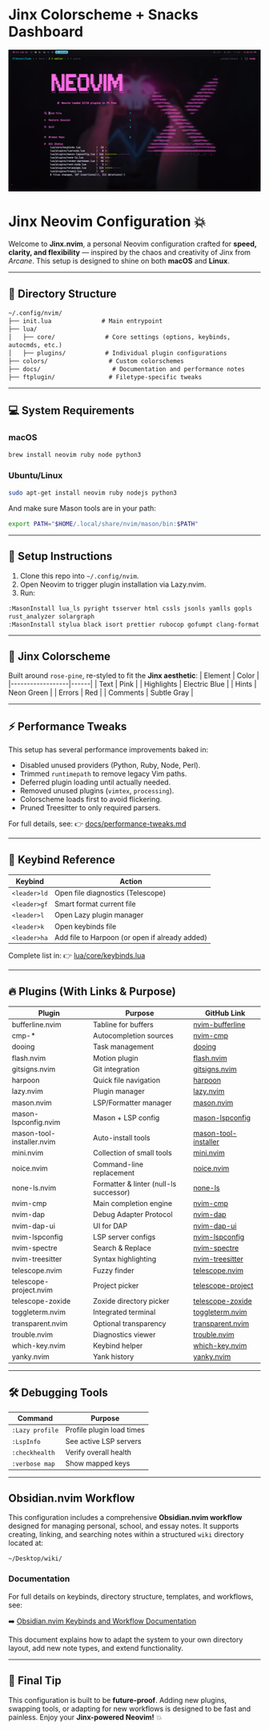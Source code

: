 # Jinx Colorscheme + Snacks Dashboard

![images](./RM-images/dashboard.png)

# Jinx Neovim Configuration 💥

Welcome to **Jinx.nvim**, a personal Neovim configuration crafted for **speed, clarity, and flexibility** — inspired by the chaos and creativity of Jinx from _Arcane_. This setup is designed to shine on both **macOS** and **Linux**.

---

## 📂 Directory Structure

```
~/.config/nvim/
├── init.lua              # Main entrypoint
├── lua/
│   ├── core/              # Core settings (options, keybinds, autocmds, etc.)
│   ├── plugins/           # Individual plugin configurations
├── colors/                 # Custom colorschemes
├── docs/                    # Documentation and performance notes
├── ftplugin/               # Filetype-specific tweaks
```

---

## 💻 System Requirements

### macOS

```sh
brew install neovim ruby node python3
```

### Ubuntu/Linux

```sh
sudo apt-get install neovim ruby nodejs python3
```

And make sure Mason tools are in your path:

```sh
export PATH="$HOME/.local/share/nvim/mason/bin:$PATH"
```

---

## 🚀 Setup Instructions

1. Clone this repo into `~/.config/nvim`.
2. Open Neovim to trigger plugin installation via Lazy.nvim.
3. Run:

```vim
:MasonInstall lua_ls pyright tsserver html cssls jsonls yamlls gopls rust_analyzer solargraph
:MasonInstall stylua black isort prettier rubocop gofumpt clang-format
```

---

## 🌈 Jinx Colorscheme

Built around `rose-pine`, re-styled to fit the **Jinx aesthetic**:
| Element | Color |
|------------------|------|
| Text | Pink |
| Highlights | Electric Blue |
| Hints | Neon Green |
| Errors | Red |
| Comments | Subtle Gray |

---

## ⚡ Performance Tweaks

This setup has several performance improvements baked in:

- Disabled unused providers (Python, Ruby, Node, Perl).
- Trimmed `runtimepath` to remove legacy Vim paths.
- Deferred plugin loading until actually needed.
- Removed unused plugins (`vimtex`, `processing`).
- Colorscheme loads first to avoid flickering.
- Pruned Treesitter to only required parsers.

For full details, see:
👉 [docs/performance-tweaks.md](./docs/performance-tweaks.md)

---

## 🔑 Keybind Reference

| Keybind      | Action                                         |
| ------------ | ---------------------------------------------- |
| `<leader>ld` | Open file diagnostics (Telescope)              |
| `<leader>gf` | Smart format current file                      |
| `<leader>l`  | Open Lazy plugin manager                       |
| `<leader>k`  | Open keybinds file                             |
| `<leader>ha` | Add file to Harpoon (or open if already added) |

Complete list in:
👉 [lua/core/keybinds.lua](./lua/core/keybinds.lua)

---

## 🔥 Plugins (With Links & Purpose)

| Plugin                    | Purpose                                | GitHub Link                                                                          |
| ------------------------- | -------------------------------------- | ------------------------------------------------------------------------------------ |
| bufferline.nvim           | Tabline for buffers                    | [nvim-bufferline](https://github.com/akinsho/bufferline.nvim)                        |
| cmp-\*                    | Autocompletion sources                 | [nvim-cmp](https://github.com/hrsh7th/nvim-cmp)                                      |
| dooing                    | Task management                        | [dooing](https://github.com/akinsho/dooing.nvim)                                     |
| flash.nvim                | Motion plugin                          | [flash.nvim](https://github.com/folke/flash.nvim)                                    |
| gitsigns.nvim             | Git integration                        | [gitsigns.nvim](https://github.com/lewis6991/gitsigns.nvim)                          |
| harpoon                   | Quick file navigation                  | [harpoon](https://github.com/ThePrimeagen/harpoon)                                   |
| lazy.nvim                 | Plugin manager                         | [lazy.nvim](https://github.com/folke/lazy.nvim)                                      |
| mason.nvim                | LSP/Formatter manager                  | [mason.nvim](https://github.com/williamboman/mason.nvim)                             |
| mason-lspconfig.nvim      | Mason + LSP config                     | [mason-lspconfig](https://github.com/williamboman/mason-lspconfig.nvim)              |
| mason-tool-installer.nvim | Auto-install tools                     | [mason-tool-installer](https://github.com/WhoIsSethDaniel/mason-tool-installer.nvim) |
| mini.nvim                 | Collection of small tools              | [mini.nvim](https://github.com/echasnovski/mini.nvim)                                |
| noice.nvim                | Command-line replacement               | [noice.nvim](https://github.com/folke/noice.nvim)                                    |
| none-ls.nvim              | Formatter & linter (null-ls successor) | [none-ls](https://github.com/nvimtools/none-ls.nvim)                                 |
| nvim-cmp                  | Main completion engine                 | [nvim-cmp](https://github.com/hrsh7th/nvim-cmp)                                      |
| nvim-dap                  | Debug Adapter Protocol                 | [nvim-dap](https://github.com/mfussenegger/nvim-dap)                                 |
| nvim-dap-ui               | UI for DAP                             | [nvim-dap-ui](https://github.com/rcarriga/nvim-dap-ui)                               |
| nvim-lspconfig            | LSP server configs                     | [nvim-lspconfig](https://github.com/neovim/nvim-lspconfig)                           |
| nvim-spectre              | Search & Replace                       | [nvim-spectre](https://github.com/nvim-pack/nvim-spectre)                            |
| nvim-treesitter           | Syntax highlighting                    | [nvim-treesitter](https://github.com/nvim-treesitter/nvim-treesitter)                |
| telescope.nvim            | Fuzzy finder                           | [telescope.nvim](https://github.com/nvim-telescope/telescope.nvim)                   |
| telescope-project.nvim    | Project picker                         | [telescope-project](https://github.com/nvim-telescope/telescope-project.nvim)        |
| telescope-zoxide          | Zoxide directory picker                | [telescope-zoxide](https://github.com/jvgrootveld/telescope-zoxide)                  |
| toggleterm.nvim           | Integrated terminal                    | [toggleterm.nvim](https://github.com/akinsho/toggleterm.nvim)                        |
| transparent.nvim          | Optional transparency                  | [transparent.nvim](https://github.com/xiyaowong/transparent.nvim)                    |
| trouble.nvim              | Diagnostics viewer                     | [trouble.nvim](https://github.com/folke/trouble.nvim)                                |
| which-key.nvim            | Keybind helper                         | [which-key.nvim](https://github.com/folke/which-key.nvim)                            |
| yanky.nvim                | Yank history                           | [yanky.nvim](https://github.com/gbprod/yanky.nvim)                                   |

---

## 🛠️ Debugging Tools

| Command         | Purpose                   |
| --------------- | ------------------------- |
| `:Lazy profile` | Profile plugin load times |
| `:LspInfo`      | See active LSP servers    |
| `:checkhealth`  | Verify overall health     |
| `:verbose map`  | Show mapped keys          |

---

## Obsidian.nvim Workflow

This configuration includes a comprehensive **Obsidian.nvim workflow** designed for managing personal, school, and essay notes. It supports creating, linking, and searching notes within a structured `wiki` directory located at:

```
~/Desktop/wiki/
```

### Documentation

For full details on keybinds, directory structure, templates, and workflows, see:

➡️ [Obsidian.nvim Keybinds and Workflow Documentation](docs/obsidian.md)

This document explains how to adapt the system to your own directory layout, add new note types, and extend functionality.

---

## 🎉 Final Tip

This configuration is built to be **future-proof**. Adding new plugins, swapping tools, or adapting for new workflows is designed to be fast and painless. Enjoy your **Jinx-powered Neovim!** 💥
